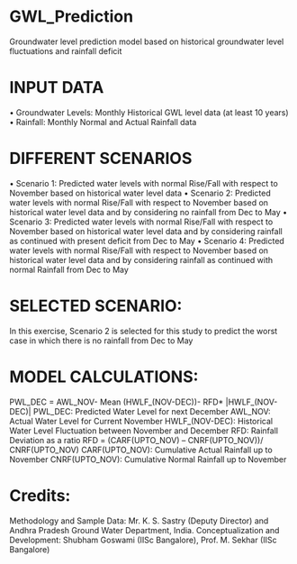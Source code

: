 # GWL_Prediction
Groundwater level prediction model based on historical groundwater level fluctuations and rainfall deficit

# INPUT DATA
•	Groundwater Levels: Monthly Historical GWL level data (at least 10 years) 
•	Rainfall: Monthly Normal and Actual Rainfall data

# DIFFERENT SCENARIOS
•	Scenario 1: Predicted water levels with normal Rise/Fall with respect to November based on historical water level data
•	Scenario 2: Predicted water levels with normal Rise/Fall with respect to November based on historical water level data and by considering no rainfall from Dec to May
•	Scenario 3:  Predicted water levels with normal Rise/Fall with respect to November based on historical water level data and by considering rainfall as continued with present deficit from Dec to May
•	Scenario 4: Predicted water levels with normal Rise/Fall with respect to November based on historical water level data and by considering rainfall as continued with normal Rainfall from Dec to May

# SELECTED SCENARIO: 
In this exercise, Scenario 2 is selected for this study to predict the worst case in which there is no rainfall from Dec to May

# MODEL CALCULATIONS:
PWL_DEC = AWL_NOV- Mean (HWLF_(NOV-DEC))- RFD* |HWLF_(NOV-DEC)|
PWL_DEC: Predicted Water Level for next December
AWL_NOV: Actual Water Level for Current November
HWLF_(NOV-DEC): Historical Water Level Fluctuation between November and December
RFD: Rainfall Deviation as a ratio
	RFD = (CARF(UPTO_NOV) – CNRF(UPTO_NOV))/ CNRF(UPTO_NOV)
	CARF(UPTO_NOV): Cumulative Actual Rainfall up to November 
	CNRF(UPTO_NOV): Cumulative Normal Rainfall up to November

# Credits:
Methodology and Sample Data: Mr. K. S. Sastry (Deputy Director) and Andhra Pradesh Ground Water Department, India.
Conceptualization and Development: Shubham Goswami (IISc Bangalore), Prof. M. Sekhar (IISc Bangalore)
